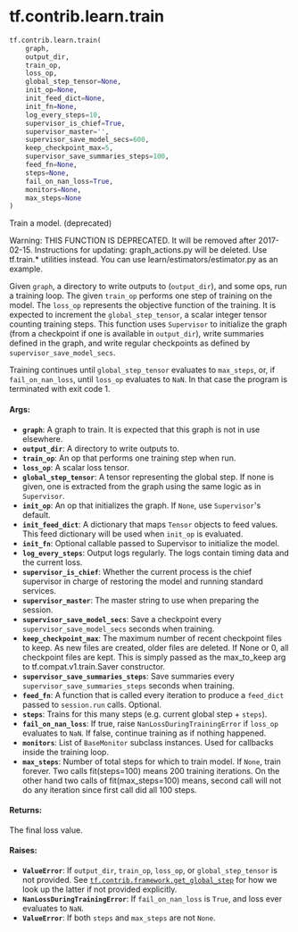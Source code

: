 <div itemscope itemtype="http://developers.google.com/ReferenceObject">
<meta itemprop="name" content="tf.contrib.learn.train" />
<meta itemprop="path" content="Stable" />
</div>

# tf.contrib.learn.train

``` python
tf.contrib.learn.train(
    graph,
    output_dir,
    train_op,
    loss_op,
    global_step_tensor=None,
    init_op=None,
    init_feed_dict=None,
    init_fn=None,
    log_every_steps=10,
    supervisor_is_chief=True,
    supervisor_master='',
    supervisor_save_model_secs=600,
    keep_checkpoint_max=5,
    supervisor_save_summaries_steps=100,
    feed_fn=None,
    steps=None,
    fail_on_nan_loss=True,
    monitors=None,
    max_steps=None
)
```

Train a model. (deprecated)

Warning: THIS FUNCTION IS DEPRECATED. It will be removed after 2017-02-15.
Instructions for updating:
graph_actions.py will be deleted. Use tf.train.* utilities instead. You can use learn/estimators/estimator.py as an example.

Given `graph`, a directory to write outputs to (`output_dir`), and some ops,
run a training loop. The given `train_op` performs one step of training on the
model. The `loss_op` represents the objective function of the training. It is
expected to increment the `global_step_tensor`, a scalar integer tensor
counting training steps. This function uses `Supervisor` to initialize the
graph (from a checkpoint if one is available in `output_dir`), write summaries
defined in the graph, and write regular checkpoints as defined by
`supervisor_save_model_secs`.

Training continues until `global_step_tensor` evaluates to `max_steps`, or, if
`fail_on_nan_loss`, until `loss_op` evaluates to `NaN`. In that case the
program is terminated with exit code 1.

#### Args:

* <b>`graph`</b>: A graph to train. It is expected that this graph is not in use
    elsewhere.
* <b>`output_dir`</b>: A directory to write outputs to.
* <b>`train_op`</b>: An op that performs one training step when run.
* <b>`loss_op`</b>: A scalar loss tensor.
* <b>`global_step_tensor`</b>: A tensor representing the global step. If none is given,
    one is extracted from the graph using the same logic as in `Supervisor`.
* <b>`init_op`</b>: An op that initializes the graph. If `None`, use `Supervisor`'s
    default.
* <b>`init_feed_dict`</b>: A dictionary that maps `Tensor` objects to feed values.
    This feed dictionary will be used when `init_op` is evaluated.
* <b>`init_fn`</b>: Optional callable passed to Supervisor to initialize the model.
* <b>`log_every_steps`</b>: Output logs regularly. The logs contain timing data and the
    current loss.
* <b>`supervisor_is_chief`</b>: Whether the current process is the chief supervisor in
    charge of restoring the model and running standard services.
* <b>`supervisor_master`</b>: The master string to use when preparing the session.
* <b>`supervisor_save_model_secs`</b>: Save a checkpoint every
    `supervisor_save_model_secs` seconds when training.
* <b>`keep_checkpoint_max`</b>: The maximum number of recent checkpoint files to
    keep. As new files are created, older files are deleted. If None or 0,
    all checkpoint files are kept. This is simply passed as the max_to_keep
    arg to tf.compat.v1.train.Saver constructor.
* <b>`supervisor_save_summaries_steps`</b>: Save summaries every
    `supervisor_save_summaries_steps` seconds when training.
* <b>`feed_fn`</b>: A function that is called every iteration to produce a `feed_dict`
    passed to `session.run` calls. Optional.
* <b>`steps`</b>: Trains for this many steps (e.g. current global step + `steps`).
* <b>`fail_on_nan_loss`</b>: If true, raise `NanLossDuringTrainingError` if `loss_op`
    evaluates to `NaN`. If false, continue training as if nothing happened.
* <b>`monitors`</b>: List of `BaseMonitor` subclass instances. Used for callbacks
    inside the training loop.
* <b>`max_steps`</b>: Number of total steps for which to train model. If `None`,
    train forever. Two calls fit(steps=100) means 200 training iterations.
    On the other hand two calls of fit(max_steps=100) means, second call
    will not do any iteration since first call did all 100 steps.


#### Returns:

The final loss value.


#### Raises:

* <b>`ValueError`</b>: If `output_dir`, `train_op`, `loss_op`, or `global_step_tensor`
    is not provided. See <a href="../../../tf/contrib/framework/get_global_step.md"><code>tf.contrib.framework.get_global_step</code></a> for how we
    look up the latter if not provided explicitly.
* <b>`NanLossDuringTrainingError`</b>: If `fail_on_nan_loss` is `True`, and loss ever
    evaluates to `NaN`.
* <b>`ValueError`</b>: If both `steps` and `max_steps` are not `None`.